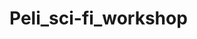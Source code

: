 # Peli_sci-fi_workshop

<!DOCTYPE html>
<html lang="en">
<head>
    <meta charset="UTF-8">
    <meta http-equiv="X-UA-Compatible" content="IE=edge">
    <meta name="viewport" content="width=device-width, initial-scale=1.0">
    <title>Welcome to peli's workshop</title>
</head>
<body>
    <!-- Your content here -->
</body>
</html>